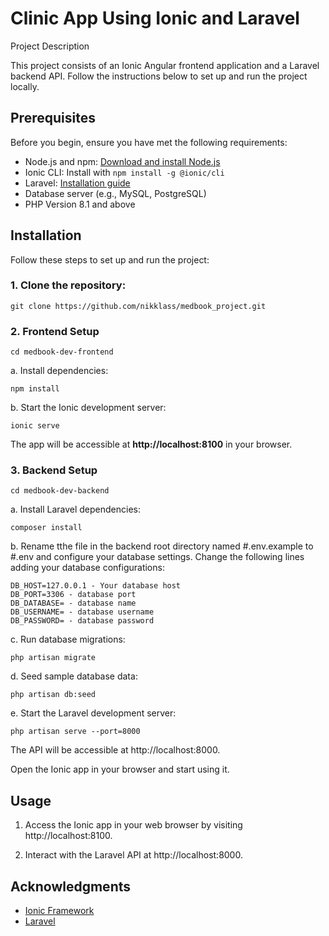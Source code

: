 # Clinic App Using Ionic and Laravel

Project Description 

This project consists of an Ionic Angular frontend application and a Laravel backend API. Follow the instructions below to set up and run the project locally.

## Prerequisites

Before you begin, ensure you have met the following requirements:

- Node.js and npm: [Download and install Node.js](https://nodejs.org/)
- Ionic CLI: Install with `npm install -g @ionic/cli`
- Laravel: [Installation guide](https://laravel.com/docs/installation)
- Database server (e.g., MySQL, PostgreSQL)
- PHP Version 8.1 and above

## Installation

Follow these steps to set up and run the project:

### 1. Clone the repository:

   `git clone https://github.com/nikklass/medbook_project.git`


### 2. Frontend Setup

   ```
   cd medbook-dev-frontend
   ```

a. Install dependencies:

   ```
   npm install
   ```

b. Start the Ionic development server:

   ```
   ionic serve
   ```

The app will be accessible at **http://localhost:8100** in your browser.


### 3. Backend Setup

```
cd medbook-dev-backend
```

a. Install Laravel dependencies:

   ```
   composer install
   ```

b. Rename tthe file in the backend root directory named #.env.example to #.env and configure your database settings. Change the following lines adding your database configurations:

   ```
   DB_HOST=127.0.0.1 - Your database host
   DB_PORT=3306 - database port
   DB_DATABASE= - database name
   DB_USERNAME= - database username
   DB_PASSWORD= - database password
   ```

c. Run database migrations:

   ```
   php artisan migrate
   ```

d. Seed sample database data:

   ```
   php artisan db:seed
   ```

e. Start the Laravel development server:

   ```
   php artisan serve --port=8000
   ```

The API will be accessible at http://localhost:8000.

Open the Ionic app in your browser and start using it.

## Usage

1. Access the Ionic app in your web browser by visiting http://localhost:8100.

2. Interact with the Laravel API at http://localhost:8000.


## Acknowledgments

- [Ionic Framework](https://ionicframework.com/)
- [Laravel](https://laravel.com/)
